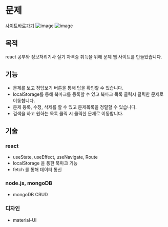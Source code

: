 # 문제

[사이트바로가기](https://ipe-silgi.du.r.appspot.com)
![image](https://user-images.githubusercontent.com/60492505/196338233-f4e56926-2256-4417-adac-e4caaaba8406.png)
![image](https://user-images.githubusercontent.com/60492505/196338503-d08b9b35-b192-4fa9-b897-a7377ea5083d.png)

## 목적

react 공부와 정보처리기사 실기 자격증 취득을 위해 문제 웹 사이트를 만들었습니다.

## 기능
+ 문제를 보고 정답보기 버튼을 통해 답을 확인할 수 있습니다.
+ localStorage를 통해 북마크를 등록할 수 있고 북마크 목록 클릭시 클릭한 문제로 이동합니다.
+ 문제 등록, 수정, 삭제를 할 수 있고 문제목록을 정렬할 수 있습니다.
+ 검색을 하고 원하는 목록 클릭 시 클릭한 문제로 이동합니다.

## 기술

### react
+ useState, useEffect, useNavigate, Route
+ localStorage 을 통한 북마크 기능
+ fetch 를 통해 데이터 통신

### node.js, mongoDB  
+ mongoDB CRUD

### 디자인
+ material-UI
